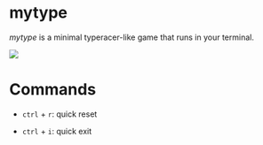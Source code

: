 # mytype

_mytype_ is a minimal typeracer-like game that runs in your terminal.

![](https://github.com/jfto23/mytype/blob/master/gif/mytype_showcase.gif)

# Commands
- `ctrl` + `r`: quick reset

- `ctrl` + `i`: quick exit
